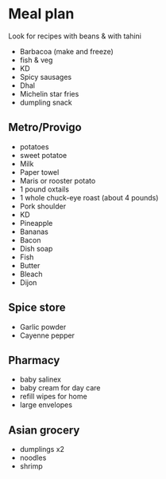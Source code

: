 # Meal plan

Look for recipes with beans & with tahini

- Barbacoa (make and freeze)
- fish & veg
- KD
- Spicy sausages
- Dhal
- Michelin star fries
- dumpling snack

## Metro/Provigo

- potatoes
- sweet potatoe
- Milk
- Paper towel
- Maris or rooster potato
- 1 pound oxtails
- 1 whole chuck-eye roast (about 4 pounds)
- Pork shoulder
- KD
- Pineapple
- Bananas
- Bacon
- Dish soap
- Fish
- Butter
- Bleach
- Dijon

## Spice store

- Garlic powder
- Cayenne pepper

## Pharmacy

- baby salinex
- baby cream for day care
- refill wipes for home
- large envelopes

## Asian grocery

- dumplings x2
- noodles
- shrimp
